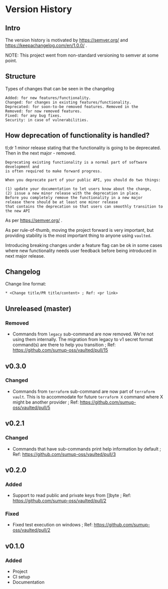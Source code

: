 # Version History

## Intro

The version history is motivated by https://semver.org/ and https://keepachangelog.com/en/1.0.0/ .

NOTE: This project went from non-standard versioning to semver at some point. 

## Structure

Types of changes that can be seen in the changelog

```
Added: for new features/functionality.
Changed: for changes in existing features/functionality.
Deprecated: for soon-to-be removed features. Removed in the 
Removed: for now removed features.
Fixed: for any bug fixes.
Security: in case of vulnerabilities.
```

## How deprecation of functionality is handled?

tl;dr 1 minor release stating that the functionality is going to be deprecated. Then in the next major - removed.

```
Deprecating existing functionality is a normal part of software development and 
is often required to make forward progress. 

When you deprecate part of your public API, you should do two things: 

(1) update your documentation to let users know about the change, 
(2) issue a new minor release with the deprecation in place. 
Before you completely remove the functionality in a new major 
release there should be at least one minor release 
that contains the deprecation so that users can smoothly transition to the new API
```

As per https://semver.org/ .

As per rule-of-thumb, moving the project forward is very important, 
  but providing stability is the most important thing to anyone using `vaulted`.

Introducing breaking changes under a feature flag can be ok in some cases where new functionality needs user feedback before being introduced in next major release.

## Changelog

Change line format:

```
* <Change title/PR title/content> ; Ref: <pr link>
```

## Unreleased (master)

### Removed

* Commands from `legacy` sub-command are now removed. We're not using them internally. The migration from legacy to v1 secret format command(s) are there to help you transition ; Ref: https://github.com/sumup-oss/vaulted/pull/15

## v0.3.0

### Changed

* Commands from `terraform` sub-command are now part of `terraform vault`. This is to accommodate for future `terraform X` command where X might be another provider ; Ref: https://github.com/sumup-oss/vaulted/pull/5

## v0.2.1

### Changed

* Commands that have sub-commands print help information by default ; Ref: https://github.com/sumup-oss/vaulted/pull/3

## v0.2.0

### Added

* Support to read public and private keys from []byte ; Ref: https://github.com/sumup-oss/vaulted/pull/2

### Fixed

* Fixed test execution on windows ; Ref: https://github.com/sumup-oss/vaulted/pull/2

## v0.1.0

### Added

* Project
* CI setup
* Documentation
